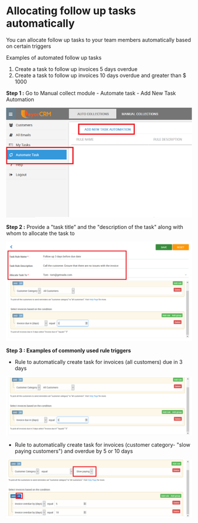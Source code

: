 # Allocating follow up tasks automatically

You can allocate follow up tasks to your team members automatically based on certain triggers

Examples of automated follow up tasks 

1. Create a task to follow up invoices 5 days overdue
2. Create a task to follow up invoices 10 days overdue and greater than $ 1000

**Step 1 :** Go to Manual collect module - Automate task - Add New Task Automation

![](../.gitbook/assets/automatetask.png)

**Step 2 :** Provide a "task title" and the "description of the task" along with whom to allocate the task to

![](../.gitbook/assets/automatetask_createrule_3daysdue%20%281%29.png)

**Step 3 : Examples of commonly used rule triggers**

* Rule to automatically create task for invoices \(all customers\) due in 3 days

![](../.gitbook/assets/automatetask_createrule_3daysdue_rules%20%281%29.png)

* Rule to automatically create task for invoices \(customer category- "slow paying customers"\) and overdue by 5 or 10 days

![](../.gitbook/assets/automatetask_createrule_3daysdue_rules.png)


